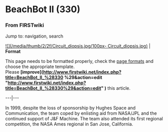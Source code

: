 # BeachBot II (330)

### From FIRSTwiki

Jump to: navigation, search

[![](/media/thumb/2/2f/Circuit_diopsis.jpg/100px-
Circuit_diopsis.jpg)](/index.php/Image:Circuit_diopsis.jpg "" ) |  **Format**  

This page needs to be formatted properly, check the [page
formats](/index.php/FIRSTwiki:Page_formats "FIRSTwiki:Page formats" ) and
choose the appropriate template.  
Please **[improve](http://www.firstwiki.net/index.php?title=BeachBot_II_%28330
%29&action=edit
"http://www.firstwiki.net/index.php?title=BeachBot_II_%28330%29&action=edit"
)** this article.  
  
---|---  
  
  
In 1999, despite the loss of sponsorship by Hughes Space and Communication,
the team coped by enlisting aid from NASA/JPL and the continued support of
J&amp;F Machine. The team also attended its first regional competition, the
NASA Ames regional in San Jose, California.

